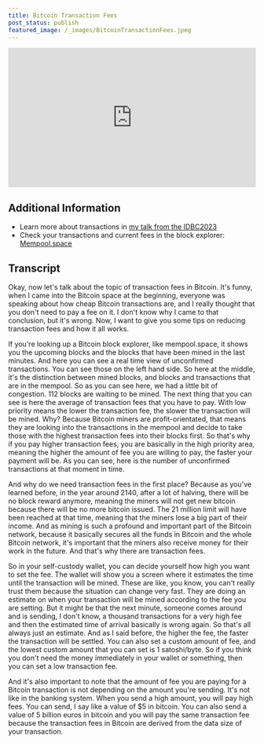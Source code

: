 ```yaml
---
title: Bitcoin Transaction Fees
post_status: publish
featured_image: /_images/BitcoinTransactionFees.jpeg
---
```


<div style="padding:56.25% 0 0 0;position:relative;"><iframe src="https://player.vimeo.com/video/843671848?badge=0&amp;autopause=0&amp;player_id=0&amp;app_id=58479" frameborder="0" allow="autoplay; fullscreen; picture-in-picture" allowfullscreen style="position:absolute;top:0;left:0;width:100%;height:100%;" title="074 Bitcoin Transaction Fees"></iframe></div>

<div style="margin-bottom:30px;"></div>

## Additional Information
* Learn more about transactions in [my talk from the IDBC2023](https://my.cracktheorange.com/deep-dive_what-is-bitcoin-txs-mining/)
* Check your transactions and current fees in the block explorer: [Mempool.space](https://mempool.space)

## Transcript

Okay, now let's talk about the topic of transaction fees in Bitcoin. It's funny, when I came into the Bitcoin space at the beginning, everyone was speaking about how cheap Bitcoin transactions are, and I really thought that you don't need to pay a fee on it. I don't know why I came to that conclusion, but it's wrong. Now, I want to give you some tips on reducing transaction fees and how it all works. 

If you're looking up a Bitcoin block explorer, like mempool.space, it shows you the upcoming blocks and the blocks that have been mined in the last minutes. And here you can see a real time view of unconfirmed transactions. You can see those on the left hand side. So here at the middle, it's the distinction between mined blocks, and blocks and transactions that are in the mempool. So as you can see here, we had a little bit of congestion. 112 blocks are waiting to be mined. The next thing that you can see is here the average of transaction fees that you have to pay. With low priority means the lower the transaction fee, the slower the transaction will be mined. Why? Because Bitcoin miners are profit-orientated, that means they are looking into the transactions in the mempool and decide to take those with the highest transaction fees into their blocks first. So that's why if you pay higher transaction fees, you are basically in the high priority area, meaning the higher the amount of fee you are willing to pay, the faster your payment will be. As you can see, here is the number of unconfirmed transactions at that moment in time. 

And why do we need transaction fees in the first place? Because as you've learned before, in the year around 2140, after a lot of halving, there will be no block reward anymore, meaning the miners will not get new bitcoin because there will be no more bitcoin issued. The 21 million limit will have been reached at that time, meaning that the miners lose a big part of their income. And as mining is such a profound and important part of the Bitcoin network, because it basically secures all the funds in Bitcoin and the whole Bitcoin network, it's important that the miners also receive money for their work in the future. And that's why there are transaction fees. 

So in your self-custody wallet, you can decide yourself how high you want to set the fee. The wallet will show you a screen where it estimates the time until the transaction will be mined. These are like, you know, you can't really trust them because the situation can change very fast. They are doing an estimate on when your transaction will be mined according to the fee you are setting. But it might be that the next minute, someone comes around and is sending, I don't know, a thousand transactions for a very high fee and then the estimated time of arrival basically is wrong again. So that's all always just an estimate. And as I said before, the higher the fee, the faster the transaction will be settled. You can also set a custom amount of fee, and the lowest custom amount that you can set is 1 satoshi/byte. So if you think you don't need the money immediately in your wallet or something, then you can set a low transaction fee. 

And it's also important to note that the amount of fee you are paying for a Bitcoin transaction is not depending on the amount you're sending. It's not like in the banking system. When you send a high amount, you will pay high fees. You can send, I say like a value of $5 in bitcoin. You can also send a value of 5 billion euros in bitcoin and you will pay the same transaction fee because the transaction fees in Bitcoin are derived from the data size of your transaction.
